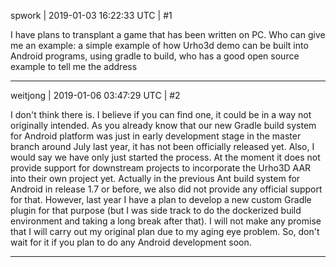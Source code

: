 spwork | 2019-01-03 16:22:33 UTC | #1

 I have plans to transplant a game that has been written on PC.
Who can give me an example: a simple example of how Urho3d demo can be built into Android programs, using gradle to build, who has a good open source example to tell me the address

-------------------------

weitjong | 2019-01-06 03:47:29 UTC | #2

I don't think there is. I believe if you can find one, it could be in a way not originally intended. As you already know that our new Gradle build system for Android platform was just in early development stage in the master branch around July last year, it has not been officially released yet. Also, I would say we have only just started the process. At the moment it does not provide support for downstream projects to incorporate the Urho3D AAR into their own project yet. Actually in the previous Ant build system for Android in release 1.7 or before, we also did not provide any official support for that. However, last year I have a plan to develop a new custom Gradle plugin for that purpose (but I was side track to do the dockerized build environment and taking a long break after that). I will not make any promise that I will carry out my original plan due to my aging eye problem. So, don't wait for it if you plan to do any Android development soon.

-------------------------

